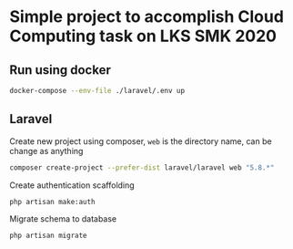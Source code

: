 # Simple project to accomplish Cloud Computing task on LKS SMK 2020

## Run using docker

```bash
docker-compose --env-file ./laravel/.env up
```

## Laravel

Create new project using composer, `web` is the directory name, can be change as anything

```bash
composer create-project --prefer-dist laravel/laravel web "5.8.*"
```

Create authentication scaffolding

```bash
php artisan make:auth
```

Migrate schema to database

```bash
php artisan migrate
```
